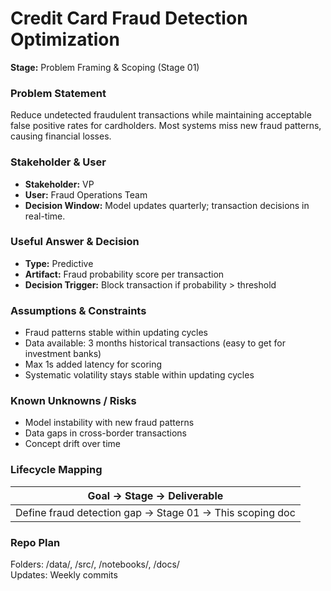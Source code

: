 # Credit Card Fraud Detection Optimization  
**Stage:** Problem Framing & Scoping (Stage 01)  

### Problem Statement  
Reduce undetected fraudulent transactions while maintaining acceptable false positive rates for cardholders. Most systems miss new fraud patterns, causing financial losses.

### Stakeholder & User  
- **Stakeholder:** VP
- **User:** Fraud Operations Team
- **Decision Window:** Model updates quarterly; transaction decisions in real-time.  

### Useful Answer & Decision  
- **Type:** Predictive  
- **Artifact:** Fraud probability score per transaction
- **Decision Trigger:** Block transaction if probability > threshold

### Assumptions & Constraints  
- Fraud patterns stable within updating cycles
- Data available: 3 months historical transactions (easy to get for investment banks)
- Max 1s added latency for scoring
- Systematic volatility stays stable within updating cycles

### Known Unknowns / Risks  
- Model instability with new fraud patterns
- Data gaps in cross-border transactions
- Concept drift over time

### Lifecycle Mapping  
| Goal → Stage → Deliverable |  
|----------------------------|  
| Define fraud detection gap → Stage 01 → This scoping doc |

### Repo Plan  
Folders: /data/, /src/, /notebooks/, /docs/  
Updates: Weekly commits  